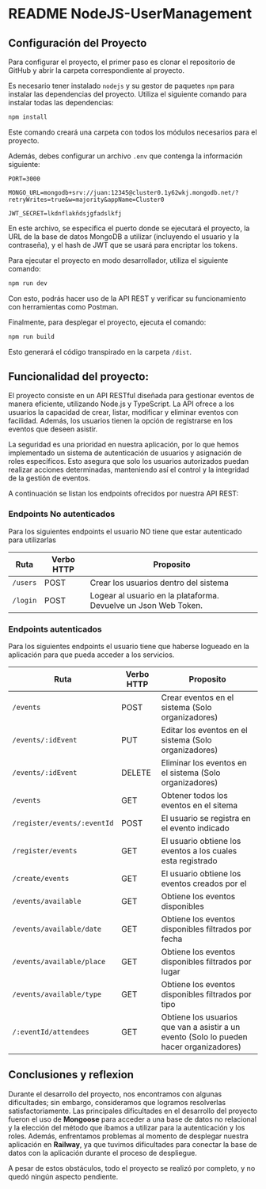 # README NodeJS-UserManagement

## Configuración del Proyecto

Para configurar el proyecto, el primer paso es clonar el repositorio de GitHub y abrir la carpeta correspondiente al proyecto.

Es necesario tener instalado `nodejs` y su gestor de paquetes `npm` para instalar las dependencias del proyecto. Utiliza el siguiente comando para instalar todas las dependencias:

```bash
npm install
```

Este comando creará una carpeta con todos los módulos necesarios para el proyecto.

Además, debes configurar un archivo `.env` que contenga la información siguiente:

```plaintext
PORT=3000

MONGO_URL=mongodb+srv://juan:12345@cluster0.1y62wkj.mongodb.net/?retryWrites=true&w=majority&appName=Cluster0

JWT_SECRET=lkdnflakñdsjgfadslkfj
```

En este archivo, se especifica el puerto donde se ejecutará el proyecto, la URL de la base de datos MongoDB a utilizar (incluyendo el usuario y la contraseña), y el hash de JWT que se usará para encriptar los tokens.

Para ejecutar el proyecto en modo desarrollador, utiliza el siguiente comando:

```bash
npm run dev
```

Con esto, podrás hacer uso de la API REST y verificar su funcionamiento con herramientas como Postman.

Finalmente, para desplegar el proyecto, ejecuta el comando:

```bash
npm run build
```

Esto generará el código transpirado en la carpeta `/dist`.

## Funcionalidad del proyecto: 

 El proyecto consiste en un API RESTful diseñada para gestionar eventos de manera eficiente, utilizando Node.js y TypeScript. La API ofrece a los usuarios la capacidad de crear, listar, modificar y eliminar eventos con facilidad. Además, los usuarios tienen la opción de registrarse en los eventos que deseen asistir.

La seguridad es una prioridad en nuestra aplicación, por lo que hemos implementado un sistema de autenticación de usuarios y asignación de roles específicos. Esto asegura que solo los usuarios autorizados puedan realizar acciones determinadas, manteniendo así el control y la integridad de la gestión de eventos.

A continuación se listan los endpoints ofrecidos por nuestra API REST: 

### Endpoints No autenticados


Para los siguientes endpoints el usuario NO tiene que estar autenticado para utilizarlas  

| Ruta     | Verbo HTTP | Proposito                                                       |
| -------- | ---------- | --------------------------------------------------------------- |
| `/users` | POST       | Crear los usuarios dentro del sistema                           |
| `/login` | POST       | Logear al usuario en la plataforma. Devuelve un Json Web Token. |

###  Endpoints autenticados

Para los siguientes endpoints el usuario tiene que haberse logueado en la aplicación para que pueda acceder a los servicios.


| Ruta                        | Verbo HTTP | Proposito                                                                               |
| --------------------------- | ---------- | --------------------------------------------------------------------------------------- |
| `/events`                   | POST       | Crear eventos en el sistema (Solo organizadores)                                        |
| `/events/:idEvent`          | PUT        | Editar los eventos en el sistema (Solo organizadores)                                   |
| `/events/:idEvent`          | DELETE     | Eliminar los eventos en el sistema (Solo organizadores)                                 |
| `/events`                   | GET        | Obtener todos los eventos en el sitema                                                  |
| `/register/events/:eventId` | POST       | El usuario se registra en el evento indicado                                            |
| `/register/events`          | GET        | El usuario obtiene los eventos a los cuales esta registrado                             |
| `/create/events`            | GET        | El usuario obtiene los eventos creados por el                                           |
| `/events/available`         | GET        | Obtiene los eventos disponibles                                                         |
| `/events/available/date`    | GET        | Obtiene los eventos disponibles filtrados por fecha                                     |
| `/events/available/place`   | GET        | Obtiene los eventos disponibles filtrados por lugar                                     |
| `/events/available/type`    | GET        | Obtiene los eventos disponibles filtrados por tipo                                      |
| `/:eventId/attendees`       | GET        | Obtiene los usuarios que van a asistir a un evento (Solo lo pueden hacer organizadores) |

## Conclusiones y reflexion

Durante el desarrollo del proyecto, nos encontramos con algunas dificultades; sin embargo, consideramos que logramos resolverlas satisfactoriamente. Las principales dificultades en el desarrollo del proyecto fueron el uso de **Mongoose** para acceder a una base de datos no relacional y la elección del método que íbamos a utilizar para la autenticación y los roles. Además, enfrentamos problemas al momento de desplegar nuestra aplicación en **Railway**, ya que tuvimos dificultades para conectar la base de datos con la aplicación durante el proceso de despliegue.

A pesar de estos obstáculos,  todo el proyecto se realizó por completo, y no quedó ningún aspecto pendiente.

